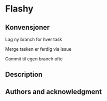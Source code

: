 # Flashy

## Konvensjoner

Lag ny branch for hver task

Merge tasken er ferdig via issue

Commit til egen branch ofte

## Description



## Authors and acknowledgment


